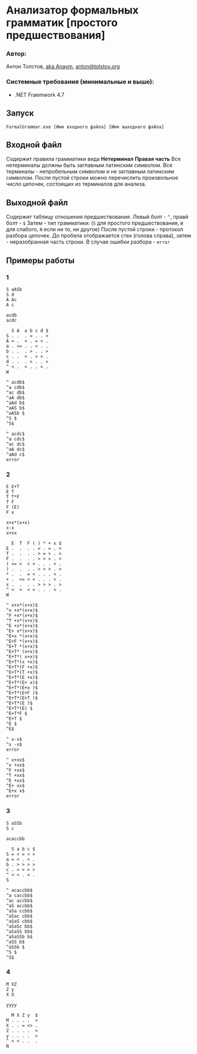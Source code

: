 # Анализатор формальных грамматик \[простого предшествования\]
### Автор:
Антон Толстов, [aka Anaym](https://anton.tolstov.org), anton@tolstov.org

### Системные требования (минимальные и выше):
+   .NET Fraemwork 4.7

## Запуск
```
FormalGrammar.exe [Имя входного файла] [Имя выходного файла]
```
## Входной файл
Содержит правила грамматики вида **Нетерминал** **Правая часть**
Все нетерминалы должны быть заглавным латинским символом. Все терминалы - непробельным символом и не заглавным латинским символом.
После пустой строки можно перечислить произвольное число цепочек, состоящих из терминалов для анализа.

## Выходной файл
Содержит таблицу отношения предшествования. Левый болт - `^`, правй болт - `$`
Затем - тип грамматики: (`S` для простого предшествования, `W` для слабого, `N` если ни то, ни другое)
После пустой строки - протокол разбора цепочек. До пробела отображается стек (голова справа), затем - неразобранная часть строки.
В случае ошибки разбора - `error`

## Примеры работы
### 1
```
S aASb
S d
A Ac
A c

acdb
acdc
```
```
  S A  a b c d $
S . .  . = . . >
A = .  < . = < .
a . <= . . < . .
b . .  . > . . >
c . .  > . > > .
d . .  . > . . >
^ < .  < . . < .
W

^ acdb$
^a cdb$
^ac db$
^aA db$
^aAd b$
^aAS b$
^aASb $
^S $
^S$ 

^ acdc$
^a cdc$
^ac dc$
^aA dc$
^aAd c$
error
```

### 2
```
E E+T
E T
T T*F
T F
F (E)
F x

x+x*(x+x)
x-x
x+xx
```
```
  E  T  F ( ) * + x $
E .  .  . . = . = . >
T .  .  . . > = > . >
F .  .  . . > > > . >
( <= <  < < . . . < .
) .  .  . . > > > . >
* .  .  = < . . . < .
+ .  <= < < . . . < .
x .  .  . . > > > . >
^ <  <  < < . . . < .
W

^ x+x*(x+x)$
^x +x*(x+x)$
^F +x*(x+x)$
^T +x*(x+x)$
^E +x*(x+x)$
^E+ x*(x+x)$
^E+x *(x+x)$
^E+F *(x+x)$
^E+T *(x+x)$
^E+T* (x+x)$
^E+T*( x+x)$
^E+T*(x +x)$
^E+T*(F +x)$
^E+T*(T +x)$
^E+T*(E +x)$
^E+T*(E+ x)$
^E+T*(E+x )$
^E+T*(E+F )$
^E+T*(E+T )$
^E+T*(E )$
^E+T*(E) $
^E+T*F $
^E+T $
^E $
^E$ 

^ x-x$
^x -x$
error

^ x+xx$
^x +xx$
^F +xx$
^T +xx$
^E +xx$
^E+ xx$
^E+x x$
error
```

### 3
```
S aSSb
S c

acaccbb
```
```
  S a b c $
S = < = < >
a = < . < .
b . > > > >
c . > > > >
^ < < . < .
S

^ acaccbb$
^a caccbb$
^ac accbb$
^aS accbb$
^aSa ccbb$
^aSac cbb$
^aSaS cbb$
^aSaSc bb$
^aSaSS bb$
^aSaSSb b$
^aSS b$
^aSSb $
^S $
^S$ 
```

### 4
```
M XZ
Z y
X X

yyyy
```
```
  M X Z y  $
M . . . .  >
X . . = <> .
Z . . . .  >
y . . . .  >
^ < < . .  .
N
```

